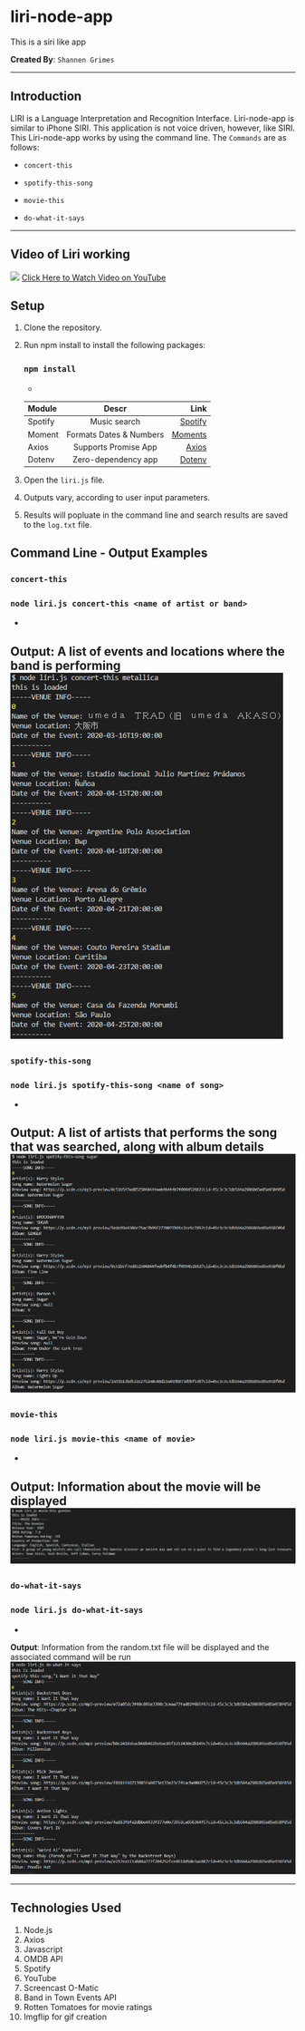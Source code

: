 # liri-node-app
This is a siri like app

**Created By**: `Shannen Grimes`

- - -

## Introduction
LIRI is a Language Interpretation and Recognition Interface.  Liri-node-app is similar to iPhone SIRI.  This application is not voice driven, however, like SIRI.  This Liri-node-app works by using the command line.  The `Commands` are as follows:
   * `concert-this`

   * `spotify-this-song`

   * `movie-this`

   * `do-what-it-says`

- - - 

## Video of Liri working
![](https://j.gifs.com/wVxJlg.gif)
[Click Here to Watch Video on YouTube](https://www.youtube.com/watch?v=XIsz4uQGeUQ)

## Setup

1.  Clone the repository.
2.  Run npm install to install the following packages:

      ### `npm install`
      - 
      | Module        | Descr                        | Link                                                            |
      | ------------- |:-------------:               | -----:                                                          |
      | Spotify       | Music search                 | [Spotify](https://developer.spotify.com/documentation/web-api/) |
      | Moment        | Formats Dates & Numbers      | [Moments](https://momentjs.com/docs/)                           |
      | Axios         | Supports Promise App         | [Axios](https://www.npmjs.com/package/axios)                    |
      | Dotenv        | Zero-dependency app          | [Dotenv](https://www.npmjs.com/package/dotenv)                  |

3. Open the `liri.js` file.
4. Outputs vary, according to user input parameters.
5. Results will popluate in the command line and search results are saved to the `log.txt` file.

## Command Line - Output Examples
### `concert-this`
### `node liri.js concert-this <name of artist or band>`
-
**Output**: A list of events and locations where the band is performing
![Results](/assets/images/concert-this-metallica.png)
-
### `spotify-this-song`
### `node liri.js spotify-this-song <name of song>`
-
**Output**: A list of artists that performs the song that was searched, along with album details
![Results](/assets/images/spotify-this-song-sugar.png)
-
### `movie-this`
### `node liri.js movie-this <name of movie>`
-
**Output**: Information about the movie will be displayed
![Results](/assets/images/movie-this-goonies.png)
-
### `do-what-it-says`
### `node liri.js do-what-it-says`
-
**Output**: Information from the random.txt file will be displayed and the associated command will be run
![Results](/assets/images/do-what-it-says.png)
- - -
## Technologies Used
1.  Node.js
2.  Axios
3.  Javascript
4.  OMDB API
5.  Spotify
6.  YouTube
7.  Screencast O-Matic
8.  Band in Town Events API
9.  Rotten Tomatoes for movie ratings
10. Imgflip for gif creation





